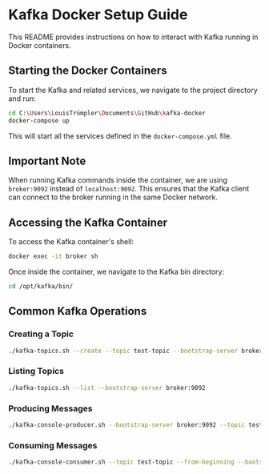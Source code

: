 # Kafka Docker Setup Guide

This README provides instructions on how to interact with Kafka running in Docker containers.

## Starting the Docker Containers

To start the Kafka and related services, we navigate to the project directory and run:

```bash
cd C:\Users\LouisTrümpler\Documents\GitHub\kafka-docker
docker-compose up
```

This will start all the services defined in the `docker-compose.yml` file.

## Important Note

When running Kafka commands inside the container, we are using `broker:9092` instead of `localhost:9092`. This ensures that the Kafka client can connect to the broker running in the same Docker network.

## Accessing the Kafka Container

To access the Kafka container's shell:

```bash
docker exec -it broker sh
```

Once inside the container, we navigate to the Kafka bin directory:

```bash
cd /opt/kafka/bin/
```

## Common Kafka Operations

### Creating a Topic

```bash
./kafka-topics.sh --create --topic test-topic --bootstrap-server broker:9092 --partitions 1 --replication-factor 1
```

### Listing Topics

```bash
./kafka-topics.sh --list --bootstrap-server broker:9092
```

### Producing Messages

```bash
./kafka-console-producer.sh --bootstrap-server broker:9092 --topic test-topic
```

### Consuming Messages

```bash
./kafka-console-consumer.sh --topic test-topic --from-beginning --bootstrap-server broker:9092
```
